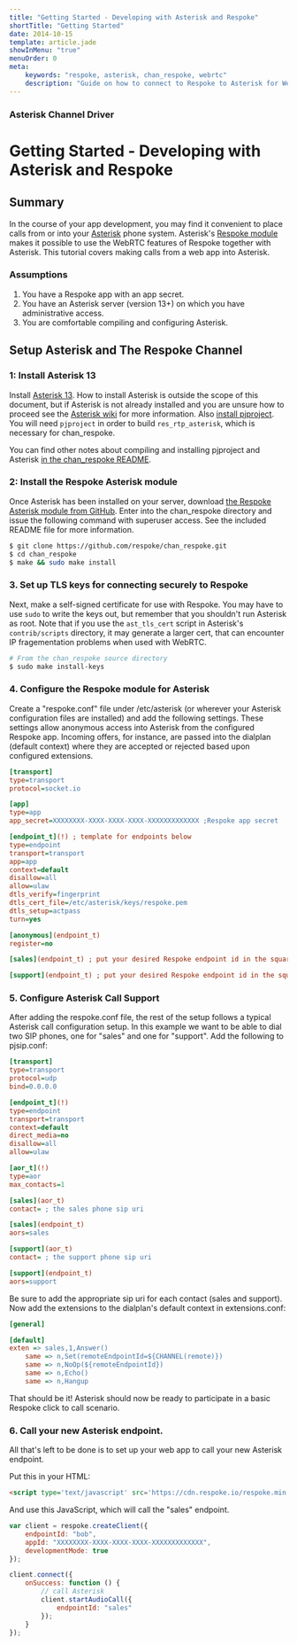 ```yaml
---
title: "Getting Started - Developing with Asterisk and Respoke"
shortTitle: "Getting Started"
date: 2014-10-15
template: article.jade
showInMenu: "true"
menuOrder: 0
meta:
    keywords: "respoke, asterisk, chan_respoke, webrtc"
    description: "Guide on how to connect to Respoke to Asterisk for WebRTC and web app calling features."
---
```


### Asterisk Channel Driver

# Getting Started - Developing with Asterisk and Respoke

## Summary

In the course of your app development, you may find it convenient to place calls from or into your
[Asterisk](http://asterisk.org/) phone system. Asterisk's [Respoke module](https://github.com/respoke/chan_respoke)
makes it possible to use the WebRTC features of Respoke together with Asterisk. This tutorial covers making calls from a
web app into Asterisk.

### Assumptions

1. You have a Respoke app with an app secret.
1. You have an Asterisk server (version 13+) on which you have administrative access.
1. You are comfortable compiling and configuring Asterisk.

## Setup Asterisk and The Respoke Channel

### 1: Install Asterisk 13

Install [Asterisk 13](http://www.asterisk.org/downloads). How to install Asterisk is outside the scope of this document,
but if Asterisk is not already installed and you are unsure how to proceed see the
[Asterisk wiki](https://wiki.asterisk.org/wiki/display/AST/Installing+Asterisk) for more information. Also
[install pjproject](https://wiki.asterisk.org/wiki/display/AST/Building+and+Installing+pjproject). You will need
`pjproject` in order to build `res_rtp_asterisk`, which is necessary for chan_respoke.

You can find other notes about compiling and installing pjproject and Asterisk
[in the chan_respoke README](https://github.com/respoke/chan_respoke/blob/master/README.md).

### 2: Install the Respoke Asterisk module

Once Asterisk has been installed on your server, download
[the Respoke Asterisk module from GitHub](https://github.com/respoke/chan_respoke). Enter into the chan_respoke
directory and issue the following command with superuser access. See the included README file for more information.

```bash
$ git clone https://github.com/respoke/chan_respoke.git
$ cd chan_respoke
$ make && sudo make install
```

### 3. Set up TLS keys for connecting securely to Respoke

Next, make a self-signed certificate for use with Respoke. You may have to use `sudo` to write the keys out, but
remember that you shouldn't run Asterisk as root. Note that if you use the `ast_tls_cert` script in Asterisk's
`contrib/scripts` directory, it may generate a larger cert, that can encounter IP fragementation problems when used with
WebRTC.

```bash
# From the chan_respoke source directory
$ sudo make install-keys
```

### 4. Configure the Respoke module for Asterisk

Create a "respoke.conf" file under /etc/asterisk (or wherever your Asterisk configuration files are installed) and add
the following settings. These settings allow anonymous access into Asterisk from the configured Respoke app. Incoming
offers, for instance, are passed into the dialplan (default context) where they are accepted or rejected based upon
configured extensions.

```ini
[transport]
type=transport
protocol=socket.io

[app]
type=app
app_secret=XXXXXXXX-XXXX-XXXX-XXXX-XXXXXXXXXXXXX ;Respoke app secret

[endpoint_t](!) ; template for endpoints below
type=endpoint
transport=transport
app=app
context=default
disallow=all
allow=ulaw
dtls_verify=fingerprint
dtls_cert_file=/etc/asterisk/keys/respoke.pem
dtls_setup=actpass
turn=yes

[anonymous](endpoint_t)
register=no

[sales](endpoint_t) ; put your desired Respoke endpoint id in the square brackets

[support](endpoint_t) ; put your desired Respoke endpoint id in the square brackets
```

### 5. Configure Asterisk Call Support

After adding the respoke.conf file, the rest of the setup follows a typical Asterisk call configuration setup. In this
example we want to be able to dial two SIP phones, one for "sales" and one for "support". Add the following to
pjsip.conf:

```ini
[transport]
type=transport
protocol=udp
bind=0.0.0.0

[endpoint_t](!)
type=endpoint
transport=transport
context=default
direct_media=no
disallow=all
allow=ulaw

[aor_t](!)
type=aor
max_contacts=1

[sales](aor_t)
contact= ; the sales phone sip uri

[sales](endpoint_t)
aors=sales

[support](aor_t)
contact= ; the support phone sip uri

[support](endpoint_t)
aors=support
```

Be sure to add the appropriate sip uri for each contact (sales and support). Now add the extensions to the dialplan's
default context in extensions.conf:

```ini
[general]

[default]
exten => sales,1,Answer()
    same => n,Set(remoteEndpointId=${CHANNEL(remote)})
    same => n,NoOp(${remoteEndpointId})
    same => n,Echo()
    same => n,Hangup
```

That should be it!  Asterisk should now be ready to participate in a basic Respoke click to call scenario.

### 6. Call your new Asterisk endpoint.

All that's left to be done is to set up your web app to call your new Asterisk endpoint.

Put this in your HTML:

```html
<script type='text/javascript' src='https://cdn.respoke.io/respoke.min.js'></script>
```

And use this JavaScript, which will call the "sales" endpoint.

```javascript
var client = respoke.createClient({
    endpointId: "bob",
    appId: "XXXXXXXX-XXXX-XXXX-XXXX-XXXXXXXXXXXXX",
    developmentMode: true
});

client.connect({
    onSuccess: function () {
        // call Asterisk
        client.startAudioCall({
            endpointId: "sales"
        });
    }
});
```
